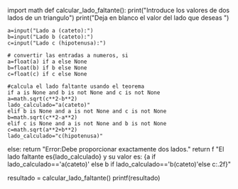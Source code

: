 import math
def calcular_lado_faltante():
    print("Introduce los valores de dos lados de un triangulo")
    print("Deja en blanco el valor del lado que deseas ")

    a=input("Lado a (cateto):")
    b=input("Lado b (cateto):")
    c=input("Lado c (hipotenusa):")

    # convertir las entradas a numeros, si 
    a=float(a) if a else None 
    b=float(b) if b else None 
    c=float(c) if c else None 

    #calcula el lado faltante usando el teorema
    if a is None and b is not None and c is not None
    a=math.sqrt(c**2-b**2)
    lado_calculado="a(cateto)"
    elif b is None and a is not None and c is not None
    b=math.sqrt(c**2-a**2)
    elif c is None and a is not None and b is not None
    c=math.sqrt(a**2+b**2)
    lado_calculado="c(hipotenusa)"
else:
return "Error:Debe proporcionar exactamente dos lados."
return f "El lado faltante es{lado_calculado} y su valor es: 
{a if lado_calculado=='a(cateto)' else b if lado_calculado=='b(cateto)'else c:.2f}"

resultado = calcular_lado_faltante()
printf(resultado)



